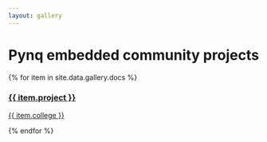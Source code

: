 ```yaml
---
layout: gallery
---
```




# Pynq embedded community projects

<div class="gallery">
{% for item in site.data.gallery.docs %}
  <div class="item">
    <a href="{{ item.url }}">
      <img src="{{ item.img }}" alt="">
      <div class="desc">
        <h3>{{ item.project }}</h3>
        <p>{{ item.college }}</p>
      </div>
    </a>
  </div>
  {% endfor %} 
</div>
     

